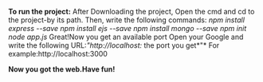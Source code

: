 **To run the project:**
After Downloading the project,
Open the cmd and cd to the project-by its path.
Then, write the following commands:
*npm install express --save*
*npm install ejs --save*
*npm install mongo --save*
*npm init*
*node app.js*
Great!Now you get an available port
Open your Google and write the following URL:*"http://localhost:* the port you get*"* 
For example:http://localhost:3000

**Now you got the web.Have fun!**



 
